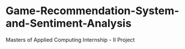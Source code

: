 # Game-Recommendation-System-and-Sentiment-Analysis
Masters of Applied Computing Internship - II Project
